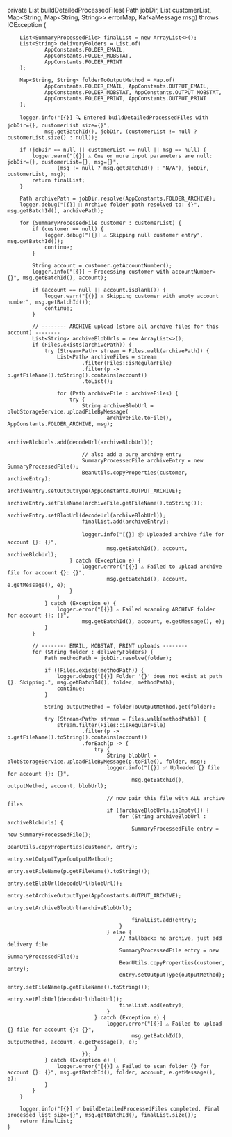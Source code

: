 private List<SummaryProcessedFile> buildDetailedProcessedFiles(
            Path jobDir,
            List<SummaryProcessedFile> customerList,
            Map<String, Map<String, String>> errorMap,
            KafkaMessage msg) throws IOException {

        List<SummaryProcessedFile> finalList = new ArrayList<>();
        List<String> deliveryFolders = List.of(
                AppConstants.FOLDER_EMAIL,
                AppConstants.FOLDER_MOBSTAT,
                AppConstants.FOLDER_PRINT
        );

        Map<String, String> folderToOutputMethod = Map.of(
                AppConstants.FOLDER_EMAIL, AppConstants.OUTPUT_EMAIL,
                AppConstants.FOLDER_MOBSTAT, AppConstants.OUTPUT_MOBSTAT,
                AppConstants.FOLDER_PRINT, AppConstants.OUTPUT_PRINT
        );

        logger.info("[{}] 🔍 Entered buildDetailedProcessedFiles with jobDir={}, customerList size={}",
                msg.getBatchId(), jobDir, (customerList != null ? customerList.size() : null));

        if (jobDir == null || customerList == null || msg == null) {
            logger.warn("[{}] ⚠️ One or more input parameters are null: jobDir={}, customerList={}, msg={}",
                    (msg != null ? msg.getBatchId() : "N/A"), jobDir, customerList, msg);
            return finalList;
        }

        Path archivePath = jobDir.resolve(AppConstants.FOLDER_ARCHIVE);
        logger.debug("[{}] 📂 Archive folder path resolved to: {}", msg.getBatchId(), archivePath);

        for (SummaryProcessedFile customer : customerList) {
            if (customer == null) {
                logger.debug("[{}] ⚠️ Skipping null customer entry", msg.getBatchId());
                continue;
            }

            String account = customer.getAccountNumber();
            logger.info("[{}] ➡️ Processing customer with accountNumber={}", msg.getBatchId(), account);

            if (account == null || account.isBlank()) {
                logger.warn("[{}] ⚠️ Skipping customer with empty account number", msg.getBatchId());
                continue;
            }

            // -------- ARCHIVE upload (store all archive files for this account) --------
            List<String> archiveBlobUrls = new ArrayList<>();
            if (Files.exists(archivePath)) {
                try (Stream<Path> stream = Files.walk(archivePath)) {
                    List<Path> archiveFiles = stream
                            .filter(Files::isRegularFile)
                            .filter(p -> p.getFileName().toString().contains(account))
                            .toList();

                    for (Path archiveFile : archiveFiles) {
                        try {
                            String archiveBlobUrl = blobStorageService.uploadFileByMessage(
                                    archiveFile.toFile(), AppConstants.FOLDER_ARCHIVE, msg);

                            archiveBlobUrls.add(decodeUrl(archiveBlobUrl));

                            // also add a pure archive entry
                            SummaryProcessedFile archiveEntry = new SummaryProcessedFile();
                            BeanUtils.copyProperties(customer, archiveEntry);
                            archiveEntry.setOutputType(AppConstants.OUTPUT_ARCHIVE);
                            archiveEntry.setFileName(archiveFile.getFileName().toString());
                            archiveEntry.setBlobUrl(decodeUrl(archiveBlobUrl));
                            finalList.add(archiveEntry);

                            logger.info("[{}] 📦 Uploaded archive file for account {}: {}",
                                    msg.getBatchId(), account, archiveBlobUrl);
                        } catch (Exception e) {
                            logger.error("[{}] ⚠️ Failed to upload archive file for account {}: {}",
                                    msg.getBatchId(), account, e.getMessage(), e);
                        }
                    }
                } catch (Exception e) {
                    logger.error("[{}] ⚠️ Failed scanning ARCHIVE folder for account {}: {}",
                            msg.getBatchId(), account, e.getMessage(), e);
                }
            }

            // -------- EMAIL, MOBSTAT, PRINT uploads --------
            for (String folder : deliveryFolders) {
                Path methodPath = jobDir.resolve(folder);

                if (!Files.exists(methodPath)) {
                    logger.debug("[{}] Folder '{}' does not exist at path {}. Skipping.", msg.getBatchId(), folder, methodPath);
                    continue;
                }

                String outputMethod = folderToOutputMethod.get(folder);

                try (Stream<Path> stream = Files.walk(methodPath)) {
                    stream.filter(Files::isRegularFile)
                            .filter(p -> p.getFileName().toString().contains(account))
                            .forEach(p -> {
                                try {
                                    String blobUrl = blobStorageService.uploadFileByMessage(p.toFile(), folder, msg);
                                    logger.info("[{}] ✅ Uploaded {} file for account {}: {}",
                                            msg.getBatchId(), outputMethod, account, blobUrl);

                                    // now pair this file with ALL archive files
                                    if (!archiveBlobUrls.isEmpty()) {
                                        for (String archiveBlobUrl : archiveBlobUrls) {
                                            SummaryProcessedFile entry = new SummaryProcessedFile();
                                            BeanUtils.copyProperties(customer, entry);
                                            entry.setOutputType(outputMethod);
                                            entry.setFileName(p.getFileName().toString());
                                            entry.setBlobUrl(decodeUrl(blobUrl));
                                            entry.setArchiveOutputType(AppConstants.OUTPUT_ARCHIVE);
                                            entry.setArchiveBlobUrl(archiveBlobUrl);

                                            finalList.add(entry);
                                        }
                                    } else {
                                        // fallback: no archive, just add delivery file
                                        SummaryProcessedFile entry = new SummaryProcessedFile();
                                        BeanUtils.copyProperties(customer, entry);
                                        entry.setOutputType(outputMethod);
                                        entry.setFileName(p.getFileName().toString());
                                        entry.setBlobUrl(decodeUrl(blobUrl));
                                        finalList.add(entry);
                                    }
                                } catch (Exception e) {
                                    logger.error("[{}] ⚠️ Failed to upload {} file for account {}: {}",
                                            msg.getBatchId(), outputMethod, account, e.getMessage(), e);
                                }
                            });
                } catch (Exception e) {
                    logger.error("[{}] ⚠️ Failed to scan folder {} for account {}: {}", msg.getBatchId(), folder, account, e.getMessage(), e);
                }
            }
        }

        logger.info("[{}] ✅ buildDetailedProcessedFiles completed. Final processed list size={}", msg.getBatchId(), finalList.size());
        return finalList;
    }
